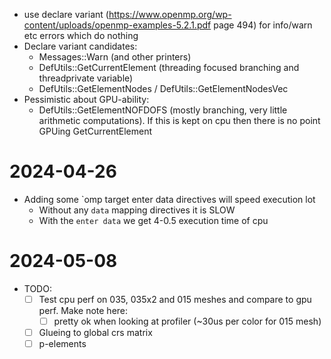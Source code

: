 * use declare variant
  (https://www.openmp.org/wp-content/uploads/openmp-examples-5.2.1.pdf page
  494) for info/warn etc errors which do nothing
* Declare variant candidates:
  - Messages::Warn (and other printers)
  - DefUtils::GetCurrentElement (threading focused branching and threadprivate variable)
  - DefUtils::GetElementNodes / DefUtils::GetElementNodesVec
* Pessimistic about GPU-ability:
  - DefUtils::GetElementNOFDOFS (mostly branching, very little arithmetic computations). If this is kept on cpu then there is no point GPUing GetCurrentElement

# 2024-04-26

* Adding some `omp target enter data directives will speed execution lot
  - Without any `data` mapping directives it is SLOW
  - With the `enter data` we get 4-0.5 execution time of cpu

# 2024-05-08

* TODO: 
  - [ ] Test cpu perf on 035, 035x2 and 015 meshes and compare to gpu perf. Make note here: 
    - [ ] pretty ok when looking at profiler (~30us per color for 015 mesh)
  - [ ] Glueing to global crs matrix
  - [ ] p-elements

